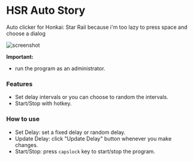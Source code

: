 # HSR Auto Story

Auto clicker for Honkai: Star Rail because i'm too lazy to press space and choose a dialog

![screenshot](screenshot.png)

**Important:**

- run the program as an administrator.

### Features

- Set delay intervals or you can choose to random the intervals.
- Start/Stop with hotkey.

### How to use

- Set Delay: set a fixed delay or random delay.
- Update Delay: click "Update Delay" button whenever you make changes.
- Start/Stop: press `capslock` key to start/stop the program.
